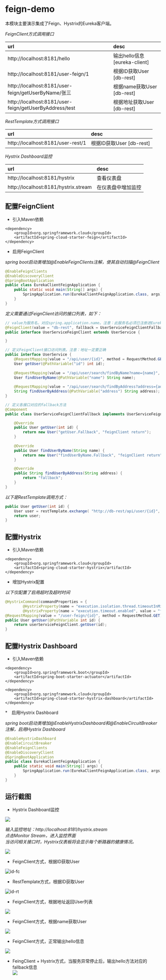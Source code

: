 # feign-demo
本模块主要演示集成了Feign、Hystrix的Eureka客户端。  

_FeignClient方式调用接口_  

|url|desc|  
|:---|:---|  
|http://localhost:8181/hello|输出hello信息 [eureka-client]|  
|http://localhost:8181/user-feign/1|根据ID获取User [db-rest]|  
|http://localhost:8181/user-feign/getUserByName/张三|根据name获取User [db-rest]|  
|http://localhost:8181/user-feign/getUserByAddress/test|根据地址获取User [db-rest]|  


_RestTemplate方式调用接口_   

|url|desc|  
|:---|:---|  
|http://localhost:8181/user-rest/1|根据ID获取User [db-rest]|  


_Hystrix Dashboard监控_  

|url|desc|  
|:---|:---|    
|http://localhost:8181/hystrix|查看仪表盘|  
|http://localhost:8181/hystrix.stream|在仪表盘中增加监控|  

## 配置FeignClient

* 引入Maven依赖  

``` maven
<dependency>
	<groupId>org.springframework.cloud</groupId>
	<artifactId>spring-cloud-starter-feign</artifactId>
</dependency>
```

* 启用FeignClient  

_spring boot启动类增加@EnableFeignClients注解，使其自动扫描@FeignClient_  

``` java
@EnableFeignClients
@EnableDiscoveryClient
@SpringBootApplication
public class EurekaClientFeignApplication {
	public static void main(String[] args) {
		SpringApplication.run(EurekaClientFeignApplication.class, args);
	}
}
```

_定义需要通过FeignClient访问的接口列表，如下：_  

``` java
// value为服务名，对应spring.application.name。注意：此服务名必须已注册进Eureka服务中心
@FeignClient(value = "db-rest", fallback = UserServiceFeignClientFallback.class)
public interface UserServiceFeignClient extends UserService {

}

// 定义FeignClient接口访问列表。注意：地址一定要正确
public interface UserService {
	@RequestMapping(value = "/api/user/{id}", method = RequestMethod.GET, produces = MediaType.APPLICATION_JSON_VALUE, consumes = MediaType.APPLICATION_JSON_VALUE)
    User getUser(@PathVariable("id") int id);
	
	@RequestMapping(value = "/api/user/search/findByName?name={name}", method = RequestMethod.GET, produces = MediaType.APPLICATION_JSON_VALUE, consumes = MediaType.APPLICATION_JSON_VALUE)
	User findUserByName(@PathVariable("name") String name);
	
	@RequestMapping(value = "/api/user/search/findByAddress?address={address}", method = RequestMethod.GET)
	String findUserByAddress(@PathVariable("address") String address);
}

// 定义各接口对应的fallback方法
@Component
public class UserServiceFeignClientFallback implements UserServiceFeignClient {

	@Override
	public User getUser(int id) {
		return new User("getUser.Fallback", "feignClient return");
	}
	
	@Override
	public User findUserByName(String name) {
		return new User("findUserByName.Fallback", "feignClient return");
	}

	@Override
	public String findUserByAddress(String address) {
		return "fallback";
	}
}
```

_以下是RestTemplate调用方式：_

``` java
public User getUser(int id) {
	User user = restTemplate.exchange( "http://db-rest/api/user/{id}", HttpMethod.GET, null, new ParameterizedTypeReference<User>() { }, id).getBody();
	return user; 
}
```

## 配置Hystrix

* 引入Maven依赖  

``` maven
<dependency>
	<groupId>org.springframework.cloud</groupId>
	<artifactId>spring-cloud-starter-hystrix</artifactId>
</dependency>
```

* 增加Hystrix配置  

_以下仅配置了启用超时及超时时间_  

``` java
@HystrixCommand(commandProperties = {
		@HystrixProperty(name = "execution.isolation.thread.timeoutInMilliseconds", value = "1000"),
		@HystrixProperty(name = "execution.timeout.enabled", value = "false") })
@RequestMapping(value = "/user-feign/{id}", method = RequestMethod.GET)
public User getUser(@PathVariable int id) {
	return userServiceFeignClient.getUser(id);
}
```

## 配置Hystrix Dashboard
* 引入Maven依赖  

``` maven  
<dependency>
	<groupId>org.springframework.boot</groupId>
	<artifactId>spring-boot-starter-actuator</artifactId>
</dependency>

<dependency>
	<groupId>org.springframework.cloud</groupId>
	<artifactId>spring-cloud-starter-hystrix-dashboard</artifactId>
</dependency>
```  

*　启用Hystrix Dashboard  

_spring boot启动类增加@EnableHystrixDashboard和@EnableCircuitBreaker注解，启用Hystrix Dashboard_  

``` java
@EnableHystrixDashboard
@EnableCircuitBreaker
@EnableFeignClients
@EnableDiscoveryClient
@SpringBootApplication
public class EurekaClientFeignApplication {
	public static void main(String[] args) {
		SpringApplication.run(EurekaClientFeignApplication.class, args);
	}
}
```


## 运行截图
* Hystrix Dashboard监控  

![](../_images/feign-demo/hystrix.jpg)  

_输入监控地址：http://localhost:8181/hystrix.stream_  
_点击Monitor Stream，进入监控界面_  
_当访问相关接口时，Hystrix仪表板将会显示每个断路器的健康情况。_

![](../_images/feign-demo/hystrix.stream.jpg)  

* FeignClient方式，根据ID获取User  

![id-fc](../_images/feign-demo/findUserById-fc.jpg)  

* RestTemplate方式，根据ID获取User  

![id-rt](../_images/feign-demo/findUserById-rt.jpg)  

* FeignClient方式，根据地址返回User列表  

![](../_images/feign-demo/getUserByAddress.jpg)  

* FeignClient方式，根据name获取User  

![](../_images/feign-demo/getUserByName.jpg)  

* FeignClient方式，正常输出hello信息  

![](../_images/feign-demo/hello.jpg)  

* FeingClient + Hystrix方式，当服务异常停止后，输出hello方法对应的fallback信息    
![](../_images/feign-demo/hello-fallback.jpg)  

